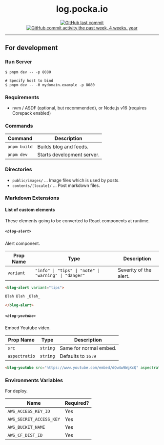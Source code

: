 <div align="center">

# log.pocka.io

[![GitHub last commit](https://img.shields.io/github/last-commit/pocka/log.pocka.io.svg)]()
[![GitHub commit activity the past week, 4 weeks, year](https://img.shields.io/github/commit-activity/y/pocka/log.pocka.io.svg)]()

</div>

---

## For development

### Run Server

```shell
$ pnpm dev -- -p 8080

# Specify host to bind
$ pnpm dev -- -H mydomain.example -p 8080
```

### Requirements

- nvm / ASDF (optional, but recommended), or Node.js v16 (requires Corepack enabled)

### Commands

| Command      | Description                |
| ------------ | -------------------------- |
| `pnpm build` | Builds blog and feeds.     |
| `pnpm dev`   | Starts development server. |

### Directories

- `public/images/` ... Image files which is used by posts.
- `contents/[locale]/` ... Post markdown files.

### Markdown Extensions

#### List of custom elements

These elements going to be converted to React components at runtime.

##### `<blog-alert>`

Alert component.

| Prop Name | Type                                                  | Description            |
| --------- | ----------------------------------------------------- | ---------------------- |
| `variant` | `"info" \| "tips" \| "note" \| "warning" \| "danger"` | Severity of the alert. |

```md
<blog-alert variant="tips">

Blah Blah _Blah_

</blog-alert>
```

##### `<blog-youtube>`

Embed Youtube video.

| Prop Name     | Type     | Description            |
| ------------- | -------- | ---------------------- |
| `src`         | `string` | Same for normal embed. |
| `aspectratio` | `string` | Defaults to `16:9`     |

```md
<blog-youtube src="https://www.youtube.com/embed/dQw4w9WgXcQ" aspectratio="3:2"></blog-youtube>
```

### Environments Variables

For deploy.

| Name                    | Required? |
| ----------------------- | --------- |
| `AWS_ACCESS_KEY_ID`     | Yes       |
| `AWS_SECRET_ACCESS_KEY` | Yes       |
| `AWS_BUCKET_NAME`       | Yes       |
| `AWS_CF_DIST_ID`        | Yes       |
